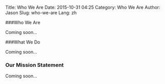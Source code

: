 Title: Who We Are
Date: 2015-10-31 04:25
Category: Who We Are
Author: Jason
Slug: who-we-are
Lang: zh

###Who We Are

Coming soon...

###What We Do

Coming soon...

### Our Mission Statement

Coming soon...
